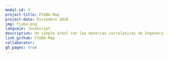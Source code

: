 ```yaml
---
modal-id: 5
project-title: FIUBA-Map
project-date: Diciembre 2018
img: fiuba.png
languaje: JavaScript
description: Un simple árbol con las materias correlativas de Ingenería en Informática y Licenciatura en Análisis de Sistemas, para mejor visualizacion del plan de estudios.
link_github: FIUBA-Map
collaborator:
gh_pages: true
---
```

